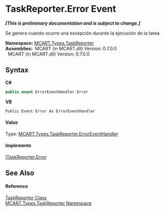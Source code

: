 # TaskReporter.Error Event
 _**\[This is preliminary documentation and is subject to change.\]**_

Se genera cuando ocurre una excepción durante la ejecución de la tarea.

**Namespace:**&nbsp;<a href="256f3901-18cb-eeca-835c-7de778822db3">MCART.Types.TaskReporter</a><br />**Assemblies:**&nbsp;&nbsp;MCART (in MCART.dll) Version: 0.7.0.0<br />&nbsp;&nbsp;MCART (in MCART.dll) Version: 0.7.0.0<br />

## Syntax

**C#**<br />
``` C#
public event ErrorEventHandler Error
```

**VB**<br />
``` VB
Public Event Error As ErrorEventHandler
```


#### Value
Type: <a href="b7eb24f8-7838-fe20-0c5e-57672b3f9304">MCART.Types.TaskReporter.ErrorEventHandler</a>

#### Implements
<a href="b5e3c3d3-0986-0023-28be-93e3af7424ba">ITaskReporter.Error</a><br />

## See Also


#### Reference
<a href="fe1298ce-fcb6-fe04-51dd-afbf902d46d9">TaskReporter Class</a><br /><a href="256f3901-18cb-eeca-835c-7de778822db3">MCART.Types.TaskReporter Namespace</a><br />